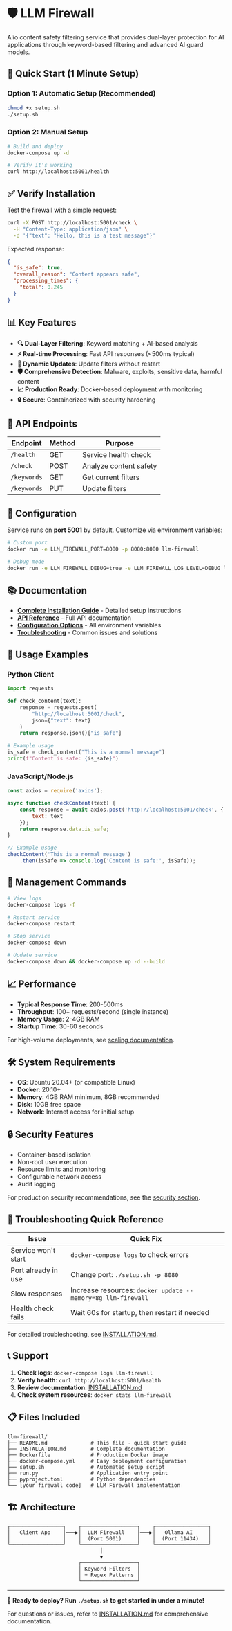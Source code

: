 # 🛡️ LLM Firewall

Alio content safety filtering service that provides dual-layer protection for AI applications through keyword-based filtering and advanced AI guard models.

## 🚀 Quick Start (1 Minute Setup)

### Option 1: Automatic Setup (Recommended)
```bash
chmod +x setup.sh
./setup.sh
```

### Option 2: Manual Setup
```bash
# Build and deploy
docker-compose up -d

# Verify it's working
curl http://localhost:5001/health
```

## ✅ Verify Installation

Test the firewall with a simple request:
```bash
curl -X POST http://localhost:5001/check \
  -H "Content-Type: application/json" \
  -d '{"text": "Hello, this is a test message"}'
```

Expected response:
```json
{
  "is_safe": true,
  "overall_reason": "Content appears safe",
  "processing_times": {
    "total": 0.245
  }
}
```

## 📊 Key Features

- **🔍 Dual-Layer Filtering**: Keyword matching + AI-based analysis
- **⚡ Real-time Processing**: Fast API responses (<500ms typical)
- **🔧 Dynamic Updates**: Update filters without restart
- **🛡️ Comprehensive Detection**: Malware, exploits, sensitive data, harmful content
- **📈 Production Ready**: Docker-based deployment with monitoring
- **🔒 Secure**: Containerized with security hardening

## 📡 API Endpoints

| Endpoint | Method | Purpose |
|----------|--------|---------|
| `/health` | GET | Service health check |
| `/check` | POST | Analyze content safety |
| `/keywords` | GET | Get current filters |
| `/keywords` | PUT | Update filters |

## 🔧 Configuration

Service runs on **port 5001** by default. Customize via environment variables:

```bash
# Custom port
docker run -e LLM_FIREWALL_PORT=8080 -p 8080:8080 llm-firewall

# Debug mode
docker run -e LLM_FIREWALL_DEBUG=true -e LLM_FIREWALL_LOG_LEVEL=DEBUG llm-firewall
```

## 📚 Documentation

- **[Complete Installation Guide](INSTALLATION.md)** - Detailed setup instructions
- **[API Reference](INSTALLATION.md#-api-reference)** - Full API documentation  
- **[Configuration Options](INSTALLATION.md#-configuration)** - All environment variables
- **[Troubleshooting](INSTALLATION.md#-troubleshooting)** - Common issues and solutions

## 🎯 Usage Examples

### Python Client
```python
import requests

def check_content(text):
    response = requests.post(
        "http://localhost:5001/check",
        json={"text": text}
    )
    return response.json()["is_safe"]

# Example usage
is_safe = check_content("This is a normal message")
print(f"Content is safe: {is_safe}")
```

### JavaScript/Node.js
```javascript
const axios = require('axios');

async function checkContent(text) {
    const response = await axios.post('http://localhost:5001/check', {
        text: text
    });
    return response.data.is_safe;
}

// Example usage
checkContent('This is a normal message')
    .then(isSafe => console.log('Content is safe:', isSafe));
```

## 🔧 Management Commands

```bash
# View logs
docker-compose logs -f

# Restart service
docker-compose restart

# Stop service
docker-compose down

# Update service
docker-compose down && docker-compose up -d --build
```

## 📈 Performance

- **Typical Response Time**: 200-500ms
- **Throughput**: 100+ requests/second (single instance)
- **Memory Usage**: 2-4GB RAM
- **Startup Time**: 30-60 seconds

For high-volume deployments, see [scaling documentation](INSTALLATION.md#load-balancing).

## 🛠️ System Requirements

- **OS**: Ubuntu 20.04+ (or compatible Linux)
- **Docker**: 20.10+
- **Memory**: 4GB RAM minimum, 8GB recommended
- **Disk**: 10GB free space
- **Network**: Internet access for initial setup

## 🔒 Security Features

- Container-based isolation
- Non-root user execution
- Resource limits and monitoring
- Configurable network access
- Audit logging

For production security recommendations, see the [security section](INSTALLATION.md#-security-considerations).

## 🚨 Troubleshooting Quick Reference

| Issue | Quick Fix |
|-------|-----------|
| Service won't start | `docker-compose logs` to check errors |
| Port already in use | Change port: `./setup.sh -p 8080` |
| Slow responses | Increase resources: `docker update --memory=8g llm-firewall` |
| Health check fails | Wait 60s for startup, then restart if needed |

For detailed troubleshooting, see [INSTALLATION.md](INSTALLATION.md#-troubleshooting).

## 📞 Support

1. **Check logs**: `docker-compose logs llm-firewall`
2. **Verify health**: `curl http://localhost:5001/health`
3. **Review documentation**: [INSTALLATION.md](INSTALLATION.md)
4. **Check system resources**: `docker stats llm-firewall`

## 📋 Files Included

```
llm-firewall/
├── README.md              # This file - quick start guide
├── INSTALLATION.md        # Complete documentation
├── Dockerfile             # Production Docker image
├── docker-compose.yml     # Easy deployment configuration
├── setup.sh               # Automated setup script
├── run.py                 # Application entry point
├── pyproject.toml         # Python dependencies
└── [your firewall code]   # LLM Firewall implementation
```

## 🏗️ Architecture

```
┌─────────────────┐    ┌──────────────────┐    ┌─────────────────┐
│   Client App    │───▶│  LLM Firewall    │───▶│   Ollama AI     │
│                 │    │  (Port 5001)     │    │  (Port 11434)   │
└─────────────────┘    └──────────────────┘    └─────────────────┘
                              │
                              ▼
                       ┌──────────────────┐
                       │ Keyword Filters  │
                       │ + Regex Patterns │
                       └──────────────────┘
```

---

**🎉 Ready to deploy? Run `./setup.sh` to get started in under a minute!**

For questions or issues, refer to [INSTALLATION.md](INSTALLATION.md) for comprehensive documentation.